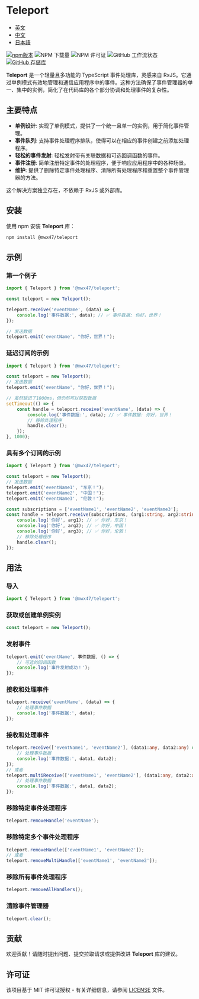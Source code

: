 # Teleport

- [英文](README.md)
- [中文](README-zh.md)
- [日本語](README-ja.md)

[![npm版本](https://badge.fury.io/js/@mwx47%2Fteleport.svg)](https://badge.fury.io/js/@mwx47%2Fteleport)
![NPM 下载量](https://img.shields.io/npm/dw/@mwx47/teleport)
![NPM 许可证](https://img.shields.io/npm/l/@mwx47/teleport)
![GitHub 工作流状态](https://github.com/weixiangmeng521/teleport/actions/workflows/master.yml/badge.svg)
[![GitHub 存储库](https://img.shields.io/badge/GitHub-Repo-blue.svg)](https://github.com/weixiangmeng521/teleport)

**Teleport** 是一个轻量且多功能的 TypeScript 事件处理库，灵感来自 RxJS。它通过单例模式有效地管理和通信应用程序中的事件。这种方法确保了事件管理器的单一、集中的实例，简化了在代码库的各个部分协调和处理事件的复杂性。

## 主要特点

- **单例设计**: 实现了单例模式，提供了一个统一且单一的实例，用于简化事件管理。
- **事件队列**: 支持事件处理程序排队，使得可以在相应的事件创建之前添加处理程序。
- **轻松的事件发射**: 轻松发射带有关联数据和可选回调函数的事件。
- **事件注册**: 简单注册特定事件的处理程序，便于响应应用程序中的各种场景。
- **维护**: 提供了删除特定事件处理程序、清除所有处理程序和重置整个事件管理器的方法。

这个解决方案独立存在，不依赖于 RxJS 或外部库。

## 安装

使用 npm 安装 **Teleport** 库：

```bash
npm install @mwx47/teleport
```

## 示例

### 第一个例子
```typescript
import { Teleport } from '@mwx47/teleport';

const teleport = new Teleport();

teleport.receive('eventName', (data) => {
    console.log('事件数据:', data); // ✅ 事件数据: 你好，世界！
});

// 发送数据
teleport.emit('eventName', "你好，世界！");
```

### 延迟订阅的示例
```typescript
import { Teleport } from '@mwx47/teleport';

const teleport = new Teleport();
// 发送数据
teleport.emit('eventName', "你好，世界！");

// 虽然延迟了1000ms，但仍然可以获取数据
setTimeout(() => {
    const handle = teleport.receive('eventName', (data) => {
        console.log('事件数据:', data); // ✅ 事件数据: 你好，世界！ 
        // 移除处理程序
        handle.clear();
    });
}, 1000);
```

### 具有多个订阅的示例
```typescript
import { Teleport } from '@mwx47/teleport';

const teleport = new Teleport();
// 发送数据
teleport.emit('eventName1', "东京！");
teleport.emit('eventName2', "中国！");
teleport.emit('eventName3', "伦敦！");

const subscriptions = ['eventName1', 'eventName2', 'eventName3'];
const handle = teleport.receive(subscriptions, (arg1:string, arg2:string, arg3:string) => {
    console.log('你好', arg1); // ✅ 你好，东京！
    console.log('你好', arg2); // ✅ 你好，中国！
    console.log('你好', arg3); // ✅ 你好，伦敦！
    // 移除处理程序
    handle.clear();
});
```

## 用法

### 导入

```typescript
import { Teleport } from '@mwx47/teleport';
```

### 获取或创建单例实例

```typescript
const teleport = new Teleport();
```

### 发射事件

```typescript
teleport.emit('eventName', 事件数据, () => {
    // 可选的回调函数
    console.log('事件发射成功！');
});
```

### 接收和处理事件

```typescript
teleport.receive('eventName', (data) => {
    // 处理事件数据
    console.log('事件数据:', data);
});
```

### 接收和处理事件

```typescript
teleport.receive(['eventName1', 'eventName2'], (data1:any, data2:any) => {
    // 处理事件数据
    console.log('事件数据:', data1, data2);
});
// 或者
teleport.multiReceive(['eventName1', 'eventName2'], (data1:any, data2:any) => {
    // 处理事件数据
    console.log('事件数据:', data1, data2);
});
```

### 移除特定事件处理程序

```typescript
teleport.removeHandle('eventName');
```

### 移除特定多个事件处理程序

```typescript
teleport.removeHandle(['eventName1', 'eventName2']);
// 或者
teleport.removeMultiHandle(['eventName1', 'eventName2']);
```

### 移除所有事件处理程序

```typescript
teleport.removeAllHandlers();
```

### 清除事件管理器

```typescript
teleport.clear();
```

## 贡献

欢迎贡献！请随时提出问题、提交拉取请求或提供改进 **Teleport** 库的建议。

## 许可证

该项目基于 MIT 许可证授权 - 有关详细信息，请参阅 [LICENSE](LICENSE) 文件。